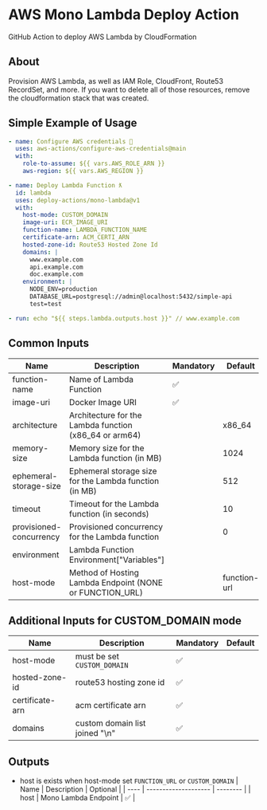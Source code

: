 # AWS Mono Lambda Deploy Action

GitHub Action to deploy AWS Lambda by CloudFormation

## About

Provision AWS Lambda, as well as IAM Role, CloudFront, Route53 RecordSet, and more. If you want to delete all of those resources, remove the cloudformation stack that was created.

## Simple Example of Usage

```yml
- name: Configure AWS credentials 🔑
  uses: aws-actions/configure-aws-credentials@main
  with:
    role-to-assume: ${{ vars.AWS_ROLE_ARN }}
    aws-region: ${{ vars.AWS_REGION }}

- name: Deploy Lambda Function ƛ
  id: lambda
  uses: deploy-actions/mono-lambda@v1
  with:
    host-mode: CUSTOM_DOMAIN
    image-uri: ECR_IMAGE_URI
    function-name: LAMBDA_FUNCTION_NAME
    certificate-arn: ACM_CERTI_ARN
    hosted-zone-id: Route53 Hosted Zone Id
    domains: |
      www.example.com
      api.example.com
      doc.example.com
    environment: |
      NODE_ENV=production
      DATABASE_URL=postgresql://admin@localhost:5432/simple-api
      test=test

- run: echo "${{ steps.lambda.outputs.host }}" // www.example.com
```

## Common Inputs

| Name                    | Description                                              | Mandatory | Default      |
| ----------------------- | -------------------------------------------------------- | --------- | ------------ |
| function-name           | Name of Lambda Function                                  | ✅        |              |
| image-uri               | Docker Image URI                                         | ✅        |              |
| architecture            | Architecture for the Lambda function (x86_64 or arm64)   |           | x86_64       |
| memory-size             | Memory size for the Lambda function (in MB)              |           | 1024         |
| ephemeral-storage-size  | Ephemeral storage size for the Lambda function (in MB)   |           | 512          |
| timeout                 | Timeout for the Lambda function (in seconds)             |           | 10           |
| provisioned-concurrency | Provisioned concurrency for the Lambda function          |           | 0            |
| environment             | Lambda Function Environment["Variables"]                 |           |              |
| host-mode               | Method of Hosting Lambda Endpoint (NONE or FUNCTION_URL) |           | function-url |

## Additional Inputs for CUSTOM_DOMAIN mode

| Name            | Description                    | Mandatory | Default |
| --------------- | ------------------------------ | --------- | ------- |
| host-mode       | must be set `CUSTOM_DOMAIN`    | ✅        |         |
| hosted-zone-id  | route53 hosting zone id        | ✅        |         |
| certificate-arn | acm certificate arn            | ✅        |         |
| domains         | custom domain list joined "\n" | ✅        |         |

## Outputs

- host is exists when host-mode set `FUNCTION_URL` or `CUSTOM_DOMAIN`
  | Name | Description | Optional |
  | ---- | -------------------- | -------- |
  | host | Mono Lambda Endpoint | ✅ |
